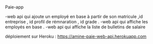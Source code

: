 Paie-app 

-web api qui ajoute un employé en base à partir de son matricule ,id entreprise , id profil de rémnaration , id grade .
-web api qui affiche les employés en base .
-web api qui affiche la liste de bulletins de salaire 



déploiement sur Heroku : 
https://amine-paie-web-api.herokuapp.com
